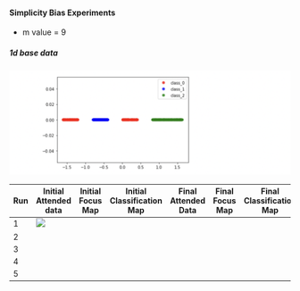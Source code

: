 #### Simplicity Bias Experiments
- m value =  9
##### 1d base data
<img src= ./plots/1dbase_data.png width="800">


|  Run | Initial Attended data |  Initial Focus Map | Initial Classification Map | Final Attended Data | Final Focus Map | Final Classification Map |
| -----   | -------     | --------- | -------- | ------- | ------ | ---- |
| 1 | <img src= ./plots/attended_data_0_run_1.png width="800">|
| 2 |
| 3 |
| 4 |
| 5 |


